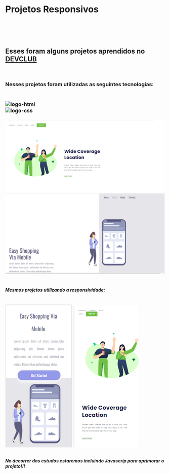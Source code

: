 <h1> Projetos Responsivos <h1/>
<br/>
<h2> Esses foram alguns projetos aprendidos no <a href="https://rodolfomori.com.br/devclub"> DEVCLUB </a> </h2>
<br/>
<h3> Nesses projetos foram utilizadas as seguintes tecnologias:<h3/>
<br/>
<img src= "https://img.shields.io/badge/HTML5-E34F26?style=for-the-badge&logo=html5&logoColor=white" alt="logo-html"/>
<br/>
<img src="https://img.shields.io/badge/CSS3-1572B6?style=for-the-badge&logo=css3&logoColor=white" alt="logo-css"/>
<br/>
<br/>
<img src="https://github.com/Cleverson-Erik/DEVCLUB/blob/master/CSS/img/Wide%20Coverage%20Desktop.png?raw=true" alt="foto-desktop"/>
<img src="https://github.com/Cleverson-Erik/DEVCLUB/blob/master/CSS/img/Easy%20Shopping%20Desktop.png?raw=true" alt="foto-desktop"/>
<br/>
<br/>
<h5> <b><i>Mesmos projetos utilizando a responsividade:<b/><i/><h5/>
<br/>

<img src="https://github.com/Cleverson-Erik/DEVCLUB/blob/master/CSS/img/Easy%20Shopping%20mobile.png?raw=true" alt="foto-mobile"/>
<img src="https://github.com/Cleverson-Erik/DEVCLUB/blob/master/CSS/img/Wide%20Coverage%20Mobile.png?raw=true" alt="foto-mobile"/>
<br/>
<br/>
<p> No decorrer dos estudos estaremos incluindo Javascrip para aprimorar o projeto!!! </p>
